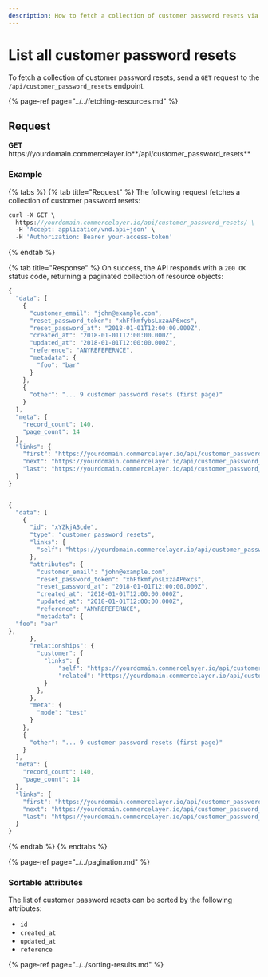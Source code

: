 ```yaml
---
description: How to fetch a collection of customer password resets via API
---
```


# List all customer password resets

To fetch a collection of customer password resets, send a `GET` request to the `/api/customer_password_resets` endpoint.

{% page-ref page="../../fetching-resources.md" %}

## Request

**GET** https://<i></i>yourdomain.commercelayer.io**/api/customer_password_resets**

### **Example**

{% tabs %}
{% tab title="Request" %}
The following request fetches a collection of customer password resets:

```javascript
curl -X GET \
  https://yourdomain.commercelayer.io/api/customer_password_resets/ \
  -H 'Accept: application/vnd.api+json' \
  -H 'Authorization: Bearer your-access-token'
```
{% endtab %}

{% tab title="Response" %}
On success, the API responds with a `200 OK` status code, returning a paginated collection of resource objects:

```javascript
{
  "data": [
    {
      "customer_email": "john@example.com",
      "reset_password_token": "xhFfkmfybsLxzaAP6xcs",
      "reset_password_at": "2018-01-01T12:00:00.000Z",
      "created_at": "2018-01-01T12:00:00.000Z",
      "updated_at": "2018-01-01T12:00:00.000Z",
      "reference": "ANYREFEFERNCE",
      "metadata": {
        "foo": "bar"
      }
    },
    {
      "other": "... 9 customer password resets (first page)"
    }
  ],
  "meta": {
    "record_count": 140,
    "page_count": 14
  },
  "links": {
    "first": "https://yourdomain.commercelayer.io/api/customer_password_resets?page[number]=1&page[size]=10",
    "next": "https://yourdomain.commercelayer.io/api/customer_password_resets?page[number]=2&page[size]=10",
    "last": "https://yourdomain.commercelayer.io/api/customer_password_resets?page[number]=14&page[size]=10"
  }
}


{
  "data": [
    {
      "id": "xYZkjABcde",
      "type": "customer_password_resets",
      "links": {
        "self": "https://yourdomain.commercelayer.io/api/customer_password_resets/xYZkjABcde"
      },
      "attributes": {
        "customer_email": "john@example.com",
        "reset_password_token": "xhFfkmfybsLxzaAP6xcs",
        "reset_password_at": "2018-01-01T12:00:00.000Z",
        "created_at": "2018-01-01T12:00:00.000Z",
        "updated_at": "2018-01-01T12:00:00.000Z",
        "reference": "ANYREFEFERNCE",
        "metadata": {
  "foo": "bar"
},
      },
      "relationships": {
        "customer": {
          "links": {
              "self": "https://yourdomain.commercelayer.io/api/customer_password_resets/xYZkjABcde/relationships/customer",
              "related": "https://yourdomain.commercelayer.io/api/customer_password_resets/xYZkjABcde/customer"
          }
        },
      },
      "meta": {
        "mode": "test"
      }
    },
    {
      "other": "... 9 customer password resets (first page)"
    }
  ],
  "meta": {
    "record_count": 140,
    "page_count": 14
  },
  "links": {
    "first": "https://yourdomain.commercelayer.io/api/customer_password_resets?page[number]=1&page[size]=10",
    "next": "https://yourdomain.commercelayer.io/api/customer_password_resets?page[number]=2&page[size]=10",
    "last": "https://yourdomain.commercelayer.io/api/customer_password_resets?page[number]=14&page[size]=10"
  }
}
```
{% endtab %}
{% endtabs %}

{% page-ref page="../../pagination.md" %}

### Sortable attributes

The list of customer password resets can be sorted by the following attributes:

* `id`
* `created_at`
* `updated_at`
* `reference`

{% page-ref page="../../sorting-results.md" %}
